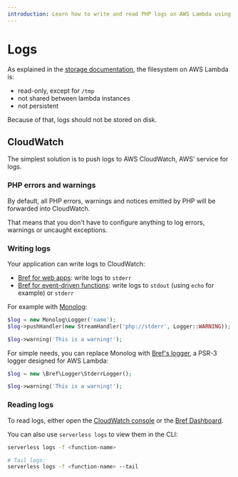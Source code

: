 ```yaml
---
introduction: Learn how to write and read PHP logs on AWS Lambda using Bref.
---
```


# Logs

As explained in the [storage documentation](storage.md), the filesystem on AWS Lambda is:

- read-only, except for `/tmp`
- not shared between lambda instances
- not persistent

Because of that, logs should not be stored on disk.

## CloudWatch

The simplest solution is to push logs to AWS CloudWatch, AWS' service for logs.

### PHP errors and warnings

By default, all PHP errors, warnings and notices emitted by PHP will be forwarded into CloudWatch.

That means that you don't have to configure anything to log errors, warnings or uncaught exceptions.

### Writing logs

Your application can write logs to CloudWatch:

- [Bref for web apps](/docs/runtimes/http.md): write logs to `stderr`
- [Bref for event-driven functions](/docs/runtimes/function.md): write logs to `stdout` (using `echo` for example) or `stderr`

For example with [Monolog](https://github.com/Seldaek/monolog):

```php
$log = new Monolog\Logger('name');
$log->pushHandler(new StreamHandler('php://stderr', Logger::WARNING));

$log->warning('This is a warning!');
```

For simple needs, you can replace Monolog with [Bref's logger](https://github.com/brefphp/logger), a PSR-3 logger designed for AWS Lambda:

```php
$log = new \Bref\Logger\StderrLogger();

$log->warning('This is a warning!');
```

### Reading logs

To read logs, either open the [CloudWatch console](https://console.aws.amazon.com/cloudwatch/home#logs:) or the [Bref Dashboard](https://dashboard.bref.sh/).

You can also use `serverless logs` to view them in the CLI:

```bash
serverless logs -f <function-name>

# Tail logs:
serverless logs -f <function-name> --tail
```
